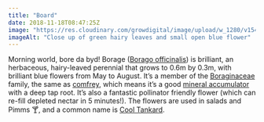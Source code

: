 ```yaml
---
title: "Board"
date: 2018-11-18T08:47:25Z
image: "https://res.cloudinary.com/growdigital/image/upload/w_1280/v1542441718/borage.jpg"
imageAlt: "Close up of green hairy leaves and small open blue flower"
---
```


Morning world, bore da byd! Borage ([Borago officinalis](https://pfaf.org/user/Plant.aspx?LatinName=Borago+officinalis)) is brilliant, an herbaceous, hairy-leaved perennial that grows to 0.6m by 0.3m, with brilliant blue flowers from May to August. It’s a member of the [Boraginaceae](https://en.wikipedia.org/wiki/Boraginaceae) family, the same as [comfrey](https://en.wikipedia.org/wiki/Comfrey), which means it’s a good [mineral accumulator](https://permaculturenews.org/2015/04/10/the-facts-about-dynamic-accumulators/) with a deep tap root. It’s also a fantastic pollinator friendly flower (which can re-fill depleted nectar in 5 minutes!). The flowers are used in salads and Pimms 🍸, and a common name is [Cool Tankard](https://en.wiktionary.org/wiki/cool_tankard).
